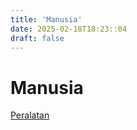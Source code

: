```yaml
---
title: 'Manusia'
date: 2025-02-18T18:23::04
draft: false
---
```


# Manusia

[Peralatan](Manusia%20ae5463e4835848a49263a2ca5c7dc7ba/Peralatan%2096d1f3e03b8e4ed6be8202231b1bd71e.md)
